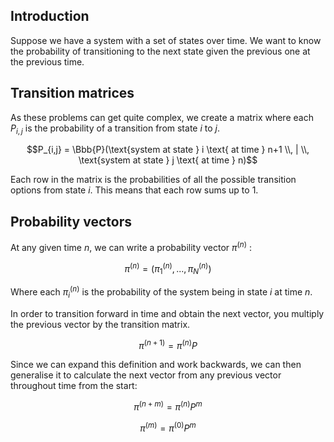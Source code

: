 ## Introduction

Suppose we have a system with a set of states over time. We want to know the probability of transitioning to the next state given the previous one at the previous time.

## Transition matrices

As these problems can get quite complex, we create a matrix where each $P_{i,j}$ is the probability of a transition from state $i$ to $j$.

$$P_{i,j} = \Bbb{P}(\text{system at state } i \text{ at time } n+1 \\, | \\, \text{system at state } j \text{ at time } n)$$

Each row in the matrix is the probabilities of all the possible transition options from state $i$. This means that each row sums up to 1.

## Probability vectors

At any given time $n$, we can write a probability vector $\pi^{(n)}$ :

$$\pi^{(n)} = (\pi_1^{(n)}, ... , \pi_N^{(n)})$$

Where each $\pi_i^{(n)}$ is the probability of the system being in state $i$ at time $n$.

In order to transition forward in time and obtain the next vector, you multiply the previous vector by the transition matrix.

$$\pi^{(n+1)} = \pi^{(n)} P$$

Since we can expand this definition and work backwards, we can then generalise it to calculate the next vector from any previous vector throughout time from the start:

$$\pi^{(n+m)} = \pi^{(n)} P^m$$

$$\pi^{(m)} = \pi^{(0)} P^m$$

<!-- ## Stationary distribution -->
